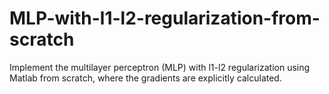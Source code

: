 # MLP-with-l1-l2-regularization-from-scratch
Implement the multilayer perceptron (MLP) with l1-l2 regularization using Matlab from scratch, where the gradients are explicitly calculated.
